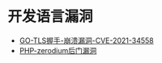 # 开发语言漏洞

* [GO-TLS握手-崩溃漏洞-CVE-2021-34558](language/GO-TLS握手-崩溃漏洞-CVE-2021-34558.md)
* [PHP-zerodium后门漏洞](language/PHP-zerodium后门漏洞.md)
